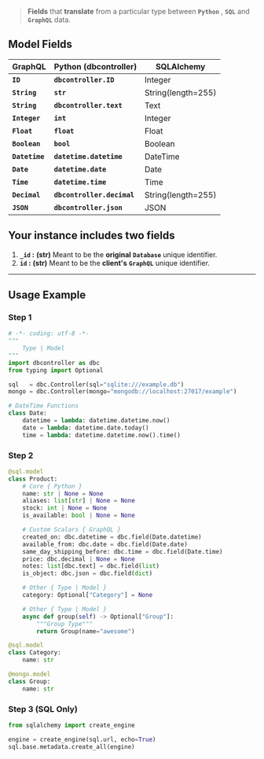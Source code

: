 > **Fields** that **translate** from a particular type between **`Python`** , **`SQL`** and **`GraphQL`** data.

## Model **Fields**

| GraphQL        | Python (dbcontroller)      | SQLAlchemy         |
| -------------- | -------------------------- | ------------------ |
| **`ID`**       | **`dbcontroller.ID`**      | Integer            |
| **`String`**   | **`str`**                  | String(length=255) |
| **`String`**   | **`dbcontroller.text`**    | Text               |
| **`Integer`**  | **`int`**                  | Integer            |
| **`Float`**    | **`float`**                | Float              |
| **`Boolean`**  | **`bool`**                 | Boolean            |
| **`Datetime`** | **`datetime.datetime`**    | DateTime           |
| **`Date`**     | **`datetime.date`**        | Date               |
| **`Time`**     | **`datetime.time`**        | Time               |
| **`Decimal`**  | **`dbcontroller.decimal`** | String(length=255) |
| **`JSON`**     | **`dbcontroller.json`**    | JSON               |

## Your **instance** includes **two** fields

1. **`_id` :** **(str)** Meant to be the **original** **`Database`** unique identifier.
2. **`id` :** **(str)** Meant to be the **client's** **`GraphQL`** unique identifier.

---

## Usage **Example**

### Step **1**

```python title="Basic Tools"
# -*- coding: utf-8 -*-
"""
    Type | Model
"""
import dbcontroller as dbc
from typing import Optional

sql   = dbc.Controller(sql="sqlite:///example.db")
mongo = dbc.Controller(mongo="mongodb://localhost:27017/example")

# DateTime Functions
class Date:
    datetime = lambda: datetime.datetime.now()
    date = lambda: datetime.date.today()
    time = lambda: datetime.datetime.now().time()
```

### Step **2**

```python title="Create Model(s)"
@sql.model
class Product:
    # Core { Python }
    name: str | None = None
    aliases: list[str] | None = None
    stock: int | None = None
    is_available: bool | None = None

    # Custom Scalars { GraphQL }
    created_on: dbc.datetime = dbc.field(Date.datetime)
    available_from: dbc.date = dbc.field(Date.date)
    same_day_shipping_before: dbc.time = dbc.field(Date.time)
    price: dbc.decimal | None = None
    notes: list[dbc.text] = dbc.field(list)
    is_object: dbc.json = dbc.field(dict)

    # Other { Type | Model }
    category: Optional["Category"] = None

    # Other { Type | Model }
    async def group(self) -> Optional["Group"]:
        """Group Type"""
        return Group(name="awesome")

@sql.model
class Category:
    name: str

@mongo.model
class Group:
    name: str
```

### Step **3** (**SQL** Only)

```python title="Create Database's Table"
from sqlalchemy import create_engine

engine = create_engine(sql.url, echo=True)
sql.base.metadata.create_all(engine)
```
